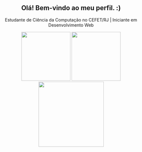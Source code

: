 <div align="center">
  <h2>Olá! Bem-vindo ao meu perfil. :)</h2>
  <p>Estudante de Ciência da Computação no CEFET/RJ |  Iniciante em Desenvolvimento Web</p>
  <img height=160rm src="https://github-readme-stats.vercel.app/api?username=dynorph&theme=dark&show_icons=true">
  <img height=160rm src="https://github-readme-stats.vercel.app/api/top-langs/?username=dynorph&theme=dark&layout=compact">
  <a href="https://holopin.io/@dynorph">
    <img height=213rm src="https://holopin.me/dynorph">
  </a>
</div>
